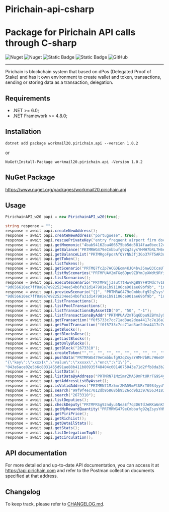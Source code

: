 # Pirichain-api-csharp

Package for Pirichain API calls through C-sharp
============
![Nuget](https://img.shields.io/nuget/dt/workmail20.pirichain.api)    ![Nuget](https://img.shields.io/nuget/v/workmail20.pirichain.api)    ![Static Badge](https://img.shields.io/badge/.NET_Framework-4.8.0-yellowgreen)    ![Static Badge](https://img.shields.io/badge/.NET-6.0-yellowgreen)    ![GitHub](https://img.shields.io/github/license/workmail20/pirichain-api-php)





---
Pirichain is blockchain system that based on dPos (Delegated Proof of Stake) and has it own environment to create wallet and token, transactions, sending or storing data as a transaction, delegation.


Requirements
------------

* .NET >= 6.0;
* .NET Framework >= 4.8.0;

Installation
------------

    dotnet add package workmail20.pirichain.api --version 1.0.2
or

    NuGet\Install-Package workmail20.pirichain.api -Version 1.0.2

NuGet Package
------------

https://www.nuget.org/packages/workmail20.pirichain.api

Usage
------------
```csharp
PirichainAPI_w20 papi = new PirichainAPI_w20(true);

string response = "";
response = await papi.createNewAddress();
response = await papi.createNewAddress("portuguese", true);
response = await papi.rescuePrivateKey("entry frequent airport firm document close human roof fix pond popular laugh banner fruit faint exact sleep axis pipe crush today elder inform saddle");
response = await papi.getMnemonic("4bab94162ba406575bb5dd5814faa0bec124bb947a72cb221e951a8e348e9ce5");
response = await papi.getBalance("PRTMRWG479eCmbbufg92qZsysYHMH7bRL7H6eDVwNSx");
response = await papi.getBalanceList("PRTMRgoFporAfQYrNNJfj3Go37FT5AR3ueKCwpdKd1s");
response = await papi.getToken();
response = await papi.listTokens();
response = await papi.getScenario("PRTMQ7fcZp7ACGDEom4KJQ4bvJ5nwQ3CcaUTFy642mE");
response = await papi.listMyScenarios("PRTMPUAV2mTGq6Dpu9ZBYmJyXWdt9RYiiouvRaZ8xUR");
response = await papi.listScenarios();
response = await papi.executeScenario("PRTMPBjj3sutTtHwvRgB8YFHtMdcTv1Bd7cMWMxMrZP", "PRTMRWG479eCmbbufg92qZsysYHMH7bRL7H6eDVwNSx",
"9d656610ec7ff8a8e7e9225234ee54b6fa31d147981e1b91106ce901ae69bf9b", "init", "[\"11\",\"22\",\"333\"]");
response = await papi.previewScenario("{}", "PRTMRWG479eCmbbufg92qZsysYHMH7bRL7H6eDVwNSx",
"9d656610ec7ff8a8e7e9225234ee54b6fa31d147981e1b91106ce901ae69bf9b", "init", "['11','22','333']");
response = await papi.listTransactions();
response = await papi.listPoolTransactions();
response = await papi.listTransactionsByAssetID("0", "50", "-1");
response = await papi.listTransactionsByAddr("PRTMPUAV2mTGq6Dpu9ZBYmJyXWdt9RYiiouvRaZ8xUR", "0", "50");
response = await papi.getTransaction("f0f5733c7cc71ad3ae2dea4417c7e16a39aed9edba6a4c414568875b30a1ad9b");
response = await papi.getPoolTransaction("f0f5733c7cc71ad3ae2dea4417c7e16a39aed9edba6a4c414568875b30a1ad9b");
response = await papi.getBlocks();
response = await papi.getBlocksDesc();
response = await papi.getLastBlocks();
response = await papi.getOnlyBlocks();
response = await papi.getBlock("2673310");
response = await papi.createToken("","", "", "", "", "", "", "", "", "", "", "", "", "", "", "", "", "", "", true, false);
response = await papi.pushData("PRTMRWG479eCmbbufg92qZsysYHMH7bRL7H6eDVwNSx", "9d656610ec7ff8a8e7e9225234ee54b6fa31d147981e1b91106ce901ae69bf9b", "PRTMRN71Mz5mrZMA59mPtURrTG9S4yydYDyi1YNi5uX",
"{\"key\":\"xxxx1\",\"value\":\"xxxxx\",\"enc\":\"1\"}",
"043e6ace02e5b6c8031455d91ae88b411b80935f48404c6014075043e71d2ffb8da3b2f5f3a480f9be45b9455b846781bdbdf6466076645cc86e5a00c82c51bc00");
response = await papi.listData();
response = await papi.listDataByAddress("PRTMRN71Mz5mrZMA59mPtURrTG9S4yydYDyi1YNi5uX");
response = await papi.getAddressListByAsset();
response = await papi.isValidAddress("PRTMRN71Mz5mrZMA59mPtURrTG9S4yydYDyi1YNi5u0");
response = await papi.search("99f9f4ec7012db95868bb9526cd9b239765634183b64ad3eb7b3c13daf5ed12d");
response = await papi.search("2673310");
response = await papi.listDeputies();
response = await papi.checkDeputy("PRTMPRSg92ndyu5NeaEf7q3D6TdJeKKa6nKStVMcU4e");
response = await papi.getMyRewardQuantity("PRTMRWG479eCmbbufg92qZsysYHMH7bRL7H6eDVwNSx", "9d656610ec7ff8a8e7e9225234ee54b6fa31d147981e1b91106ce901ae69bf9b");
response = await papi.getPiriPrice();
response = await papi.getRichList();
response = await papi.getDetailStats();
response = await papi.getStats();
response = await papi.listDelegationTopN();
response = await papi.getCirculation();
```

API documentation
------------

For more detailed and up-to-date API documentation, you can access it at https://api.pirichain.com and refer to the Postman collection documents specified at that address.

Changelog
------------

To keep track, please refer to [CHANGELOG.md](https://github.com/workmail20/Pirichain-api-csharp/blob/master/CHANGELOG.md).
